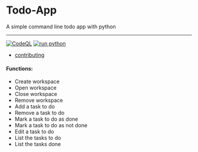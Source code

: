 # Todo-App
A simple command line todo app with python
___
[![CodeQL](https://github.com/legit-programming/Todo-App/actions/workflows/codeql-analysis.yml/badge.svg)](https://github.com/legit-programming/Todo-App/actions/workflows/codeql-analysis.yml)
[![run python](https://github.com/legit-programming/Todo-App/actions/workflows/python.yml/badge.svg)](https://github.com/legit-programming/Todo-App/actions/workflows/python.yml)
* [contributing](https://github.com/legit-programming/Todo-App/blob/main/CONTRIBUTING.md)
#### Functions:
* Create workspace
* Open workspace
* Close workspace
* Remove workspace
* Add a task to do
* Remove a task to do
* Mark a task to do as done
* Mark a task to do as not done
* Edit a task to do
* List the tasks to do
* List the tasks done
